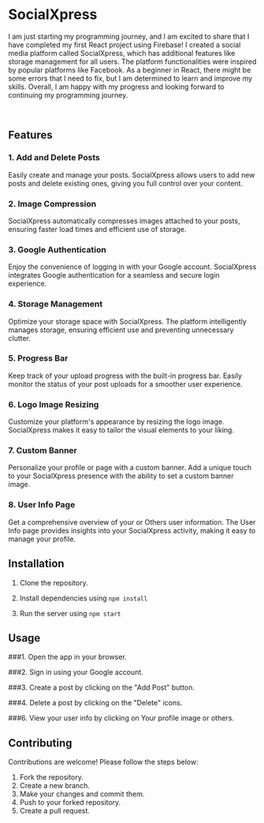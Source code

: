 # SocialXpress

I am just starting my programming journey, and I am excited to share that I have completed my first React project using Firebase! I created a social media platform called SocialXpress, which has additional features like storage management for all users. The platform functionalities were inspired by popular platforms like Facebook. As a beginner in React, there might be some errors that I need to fix, but I am determined to learn and improve my skills. Overall, I am happy with my progress and looking forward to continuing my programming journey.

<br>

## Features

### 1. Add and Delete Posts
Easily create and manage your posts. SocialXpress allows users to add new posts and delete existing ones, giving you full control over your content.

### 2. Image Compression
SocialXpress automatically compresses images attached to your posts, ensuring faster load times and efficient use of storage.

### 3. Google Authentication
Enjoy the convenience of logging in with your Google account. SocialXpress integrates Google authentication for a seamless and secure login experience.

### 4. Storage Management
Optimize your storage space with SocialXpress. The platform intelligently manages storage, ensuring efficient use and preventing unnecessary clutter.

### 5. Progress Bar
Keep track of your upload progress with the built-in progress bar. Easily monitor the status of your post uploads for a smoother user experience.

### 6. Logo Image Resizing
Customize your platform's appearance by resizing the logo image. SocialXpress makes it easy to tailor the visual elements to your liking.

### 7. Custom Banner
Personalize your profile or page with a custom banner. Add a unique touch to your SocialXpress presence with the ability to set a custom banner image.

### 8. User Info Page
Get a comprehensive overview of your or Others user information. The User Info page provides insights into your SocialXpress activity, making it easy to manage your profile.




## Installation

1. Clone the repository.
   
2. Install dependencies using
`npm install`
   
3. Run the server using
`npm start`



## Usage

###1. Open the app in your browser.

###2. Sign in using your Google account.

###3. Create a post by clicking on the "Add Post" button.

###4. Delete a post by clicking on the "Delete" icons.

###6. View your user info by clicking on Your profile image or others.

## Contributing

Contributions are welcome! Please follow the steps below:

1. Fork the repository.
2. Create a new branch.
3. Make your changes and commit them.
4. Push to your forked repository.
5. Create a pull request.
